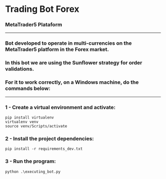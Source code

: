 # Trading Bot Forex
### MetaTrader5 Plataform
___

### Bot developed to operate in multi-currencies on the MetaTrader5 platform in the Forex market. 
### In this bot we are using the Sunflower strategy for order validations.
### For it to work correctly, on a Windows machine, do the commands below:
___
### 1 - Create a virtual environment and activate:
    pip install virtualenv
    virtualenv venv
    source venv/Scripts/activate
### 2 - Install the project dependencies:
    pip install -r requirements_dev.txt
### 3 - Run the program:
    python .\executing_bot.py
    